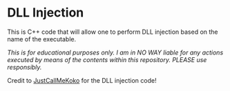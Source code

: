 # DLL Injection

This is C++ code that will allow one to perform DLL injection based on the name of the executable.

*This is for educational purposes only.
I am in NO WAY liable for any actions executed by means of the contents within this
repository. PLEASE use responsibly.*

Credit to [JustCallMeKoko](https://github.com/justcallmekoko) for the DLL injection code!
